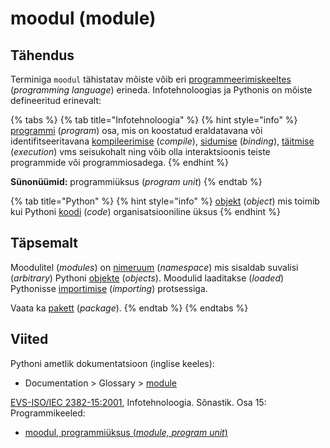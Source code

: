 # moodul \(module\)

## Tähendus

Terminiga `moodul` tähistatav mõiste võib eri [programmeerimiskeeltes](programmeerimiskeel-programming-language.md) \(_programming language_\) erineda. Infotehnoloogias ja Pythonis on mõiste defineeritud erinevalt:

{% tabs %}
{% tab title="Infotehnoloogia" %}
{% hint style="info" %}
[programmi](programm-program.md) \(_program_\) osa, mis on koostatud eraldatavana või identifitseeritavana [kompileerimise](kompileerima-to-compile.md) \(_compile_\), [sidumise](sidumine-binding.md) \(_binding_\), [täitmise](taeitmine-execution.md) \(_execution_\) vms seisukohalt ning võib olla interaktsioonis teiste programmide või programmiosadega.
{% endhint %}

**Sünonüümid:** programmiüksus \(_program unit_\)
{% endtab %}

{% tab title="Python" %}
{% hint style="info" %}
[objekt](objekt-object.md) \(_object_\) mis toimib kui Pythoni [koodi](kood-code.md) \(_code_\) organisatsiooniline üksus 
{% endhint %}

## Täpsemalt

Moodulitel \(_modules_\) on [nimeruum](nimeruum-namespace.md) \(_namespace_\) mis sisaldab suvalisi \(_arbitrary_\) Pythoni [objekte](objekt-object.md) \(_objects_\). Moodulid laaditakse \(_loaded_\) Pythonisse [importimise](importimine-importing.md) \(_importing_\) protsessiga. 

Vaata ka [pakett](pakett-package.md) \(_package_\).
{% endtab %}
{% endtabs %}

## Viited

Pythoni ametlik dokumentatsioon \(inglise keeles\):

* Documentation &gt; Glossary &gt; [module](https://docs.python.org/3/glossary.html#term-module)

[EVS-ISO/IEC 2382-15:2001](https://www.evs.ee/et/evs-iso-iec-2382-15-2001), Infotehnoloogia. Sõnastik. Osa 15: Programmikeeled:

* [moodul, programmiüksus \(_module, program unit_\)](http://www.eki.ee/dict/its/index.cgi?Q=D35AB816-6C03-1014-88DC-FC5F0DBED45A&F=GUID&C01=1&C02=0&C10=1)



